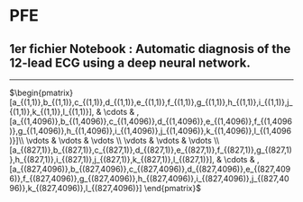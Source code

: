 # PFE

## 1er fichier Notebook : Automatic diagnosis of the 12-lead ECG using a deep neural network.
-----------
$\begin{pmatrix}
    [a_{(1,1)},b_{(1,1)},c_{(1,1)},d_{(1,1)},e_{(1,1)},f_{(1,1)},g_{(1,1)},h_{(1,1)},i_{(1,1)},j_{(1,1)},k_{(1,1)},l_{(1,1)}],      & \cdots & ,[a_{(1,4096)},b_{(1,4096)},c_{(1,4096)},d_{(1,4096)},e_{(1,4096)},f_{(1,4096)},g_{(1,4096)},h_{(1,4096)},i_{(1,4096)},j_{(1,4096)},k_{(1,4096)},l_{(1,4096)}]\\ 
    \vdots & \vdots & \vdots \\ 
    \vdots & \vdots & \vdots \\
    [a_{(827,1)},b_{(827,1)},c_{(827,1)},d_{(827,1)},e_{(827,1)},f_{(827,1)},g_{(827,1)},h_{(827,1)},i_{(827,1)},j_{(827,1)},k_{(827,1)},l_{(827,1)}],      & \cdots & ,[a_{(827,4096)},b_{(827,4096)},c_{(827,4096)},d_{(827,4096)},e_{(827,4096)},f_{(827,4096)},g_{(827,4096)},h_{(827,4096)},i_{(827,4096)},j_{(827,4096)},k_{(827,4096)},l_{(827,4096)}] 
\end{pmatrix}$


